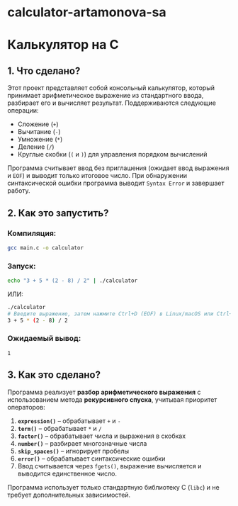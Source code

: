 # calculator-artamonova-sa
# Калькулятор на C

## 1. Что сделано?
Этот проект представляет собой консольный калькулятор, который принимает арифметическое выражение из стандартного ввода, разбирает его и вычисляет результат. Поддерживаются следующие операции:
- Сложение (`+`)
- Вычитание (`-`)
- Умножение (`*`)
- Деление (`/`)
- Круглые скобки (`(` и `)`) для управления порядком вычислений

Программа считывает ввод без приглашения (ожидает ввод выражения и `EOF`) и выводит только итоговое число. При обнаружении синтаксической ошибки программа выводит `Syntax Error` и завершает работу.

## 2. Как это запустить?
### **Компиляция:**
```sh
gcc main.c -o calculator
```

### **Запуск:**
```sh
echo "3 + 5 * (2 - 8) / 2" | ./calculator
```

ИЛИ:
```sh
./calculator
# Введите выражение, затем нажмите Ctrl+D (EOF) в Linux/macOS или Ctrl+Z в Windows
3 + 5 * (2 - 8) / 2
```

### **Ожидаемый вывод:**
```
1
```

## 3. Как это сделано?
Программа реализует **разбор арифметического выражения** с использованием метода **рекурсивного спуска**, учитывая приоритет операторов:

1. **`expression()`** – обрабатывает `+` и `-`
2. **`term()`** – обрабатывает `*` и `/`
3. **`factor()`** – обрабатывает числа и выражения в скобках
4. **`number()`** – разбирает многозначные числа
5. **`skip_spaces()`** – игнорирует пробелы
6. **`error()`** – обрабатывает синтаксические ошибки
7. Ввод считывается через `fgets()`, выражение вычисляется и выводится единственное число.

Программа использует только стандартную библиотеку C (`libc`) и не требует дополнительных зависимостей.
